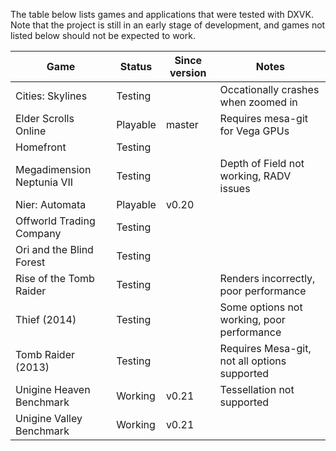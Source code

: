 The table below lists games and applications that were tested with DXVK. Note that the project is still in an early stage of development, and games not listed below should not be expected to work.

| Game                       | Status   | Since version | Notes                                        |
|----------------------------|----------|---------------|----------------------------------------------|
| Cities: Skylines           | Testing  |               | Occationally crashes when zoomed in          |
| Elder Scrolls Online       | Playable | master        | Requires mesa-git for Vega GPUs              |
| Homefront                  | Testing  |               |                                              |
| Megadimension Neptunia VII | Testing  |               | Depth of Field not working, RADV issues      |
| Nier: Automata             | Playable | v0.20         |                                              |
| Offworld Trading Company   | Testing  |               |                                              |
| Ori and the Blind Forest   | Testing  |               |                                              |
| Rise of the Tomb Raider    | Testing  |               | Renders incorrectly, poor performance        |
| Thief (2014)               | Testing  |               | Some options not working, poor performance   |
| Tomb Raider (2013)         | Testing  |               | Requires Mesa-git, not all options supported |
| Unigine Heaven Benchmark   | Working  | v0.21         | Tessellation not supported                   |
| Unigine Valley Benchmark   | Working  | v0.21         |                                              |
